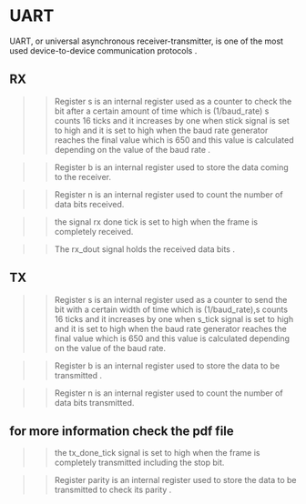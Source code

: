 # UART
UART, or universal asynchronous receiver-transmitter, is one of the most used device-to-device communication protocols .

## RX


>>Register s is an internal register used as a counter to check the bit after a  certain amount of time which is (1/baud_rate) s counts 16 ticks and it increases by one when stick signal is set to high and it is set to high when the baud rate generator reaches the final value which is 650 and this value is calculated depending on the value of the baud rate .

>>Register b is an internal register used to store the data coming to the receiver.

>>Register n is an internal register used to count the number of data bits received.

>>the signal rx done tick is set to high when the frame is completely received.

>>The rx_dout signal holds the received data bits .

## TX


>>Register s is an internal register used as a counter to send the bit with a certain width of time which is (1/baud_rate),s counts 16 ticks and it increases by one when s_tick signal is set to high and it is set to high when the baud rate generator reaches the final value which is 650 and this value is calculated depending on the value of the baud rate. 

>>Register b is an internal register used to store the data to be transmitted .

>>Register n is an internal register used to count the number of data bits  transmitted.
## for more information check the pdf file

 >>the tx_done_tick  signal  is set to high when the  frame is completely transmitted including the stop bit.

>>Register parity is an internal register used to store the data to be transmitted to check its parity .

